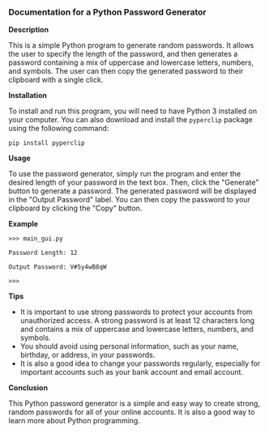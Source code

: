 ### Documentation for a Python Password Generator

**Description**

This is a simple Python program to generate random passwords. It allows the user to specify the length of the password, and then generates a password containing a mix of uppercase and lowercase letters, numbers, and symbols. The user can then copy the generated password to their clipboard with a single click.

**Installation**

To install and run this program, you will need to have Python 3 installed on your computer. You can also download and install the `pyperclip` package using the following command:

```
pip install pyperclip
```

**Usage**

To use the password generator, simply run the program and enter the desired length of your password in the text box. Then, click the "Generate" button to generate a password. The generated password will be displayed in the "Output Password" label. You can then copy the password to your clipboard by clicking the "Copy" button.

**Example**

```
>>> main_gui.py

Password Length: 12

Output Password: V#5y4wB8qW

>>>
```

**Tips**

* It is important to use strong passwords to protect your accounts from unauthorized access. A strong password is at least 12 characters long and contains a mix of uppercase and lowercase letters, numbers, and symbols.
* You should avoid using personal information, such as your name, birthday, or address, in your passwords.
* It is also a good idea to change your passwords regularly, especially for important accounts such as your bank account and email account.

**Conclusion**

This Python password generator is a simple and easy way to create strong, random passwords for all of your online accounts. It is also a good way to learn more about Python programming.
